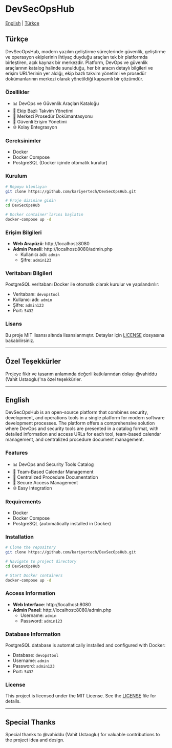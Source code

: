 # DevSecOpsHub

[English](#english) | [Türkçe](#turkish)

## <a name="turkish"></a>Türkçe

DevSecOpsHub, modern yazılım geliştirme süreçlerinde güvenlik, geliştirme ve operasyon ekiplerinin ihtiyaç duyduğu araçları tek bir platformda birleştiren, açık kaynak bir merkezdir. Platform, DevOps ve güvenlik araçlarının katalog halinde sunulduğu, her bir aracın detaylı bilgileri ve erişim URL'lerinin yer aldığı, ekip bazlı takvim yönetimi ve prosedür dokümanlarının merkezi olarak yönetildiği kapsamlı bir çözümdür.

### Özellikler

- 📊 DevOps ve Güvenlik Araçları Kataloğu
- 📅 Ekip Bazlı Takvim Yönetimi
- 📑 Merkezi Prosedür Dokümantasyonu
- 🔐 Güvenli Erişim Yönetimi
- 🌐 Kolay Entegrasyon

### Gereksinimler

- Docker
- Docker Compose
- PostgreSQL (Docker içinde otomatik kurulur)

### Kurulum

```bash
# Repoyu klonlayın
git clone https://github.com/kariyertech/DevSecOpsHub.git

# Proje dizinine gidin
cd DevSecOpsHub

# Docker container'larını başlatın
docker-compose up -d
```

### Erişim Bilgileri

- **Web Arayüzü**: http://localhost:8080
- **Admin Paneli**: http://localhost:8080/admin.php
  - Kullanıcı adı: `admin`
  - Şifre: `admin123`

### Veritabanı Bilgileri

PostgreSQL veritabanı Docker ile otomatik olarak kurulur ve yapılandırılır:
- Veritabanı: `devopstool`
- Kullanıcı adı: `admin`
- Şifre: `admin123`
- Port: `5432`

### Lisans

Bu proje MIT lisansı altında lisanslanmıştır. Detaylar için [LICENSE](LICENSE) dosyasına bakabilirsiniz.

---

## Özel Teşekkürler
Projeye fikir ve tasarım anlamında değerli katkılarından dolayı @vahiddu (Vahit Ustaoglu)'na özel teşekkürler.


---

## <a name="english"></a>English

DevSecOpsHub is an open-source platform that combines security, development, and operations tools in a single platform for modern software development processes. The platform offers a comprehensive solution where DevOps and security tools are presented in a catalog format, with detailed information and access URLs for each tool, team-based calendar management, and centralized procedure document management.

### Features

- 📊 DevOps and Security Tools Catalog
- 📅 Team-Based Calendar Management
- 📑 Centralized Procedure Documentation
- 🔐 Secure Access Management
- 🌐 Easy Integration

### Requirements

- Docker
- Docker Compose
- PostgreSQL (automatically installed in Docker)

### Installation

```bash
# Clone the repository
git clone https://github.com/kariyertech/DevSecOpsHub.git

# Navigate to project directory
cd DevSecOpsHub

# Start Docker containers
docker-compose up -d
```

### Access Information

- **Web Interface**: http://localhost:8080
- **Admin Panel**: http://localhost:8080/admin.php
  - Username: `admin`
  - Password: `admin123`

### Database Information

PostgreSQL database is automatically installed and configured with Docker:
- Database: `devopstool`
- Username: `admin`
- Password: `admin123`
- Port: `5432`

### License

This project is licensed under the MIT License. See the [LICENSE](LICENSE) file for details.

---

## Special Thanks
Special thanks to @vahiddu (Vahit Ustaoglu) for valuable contributions to the project idea and design.
